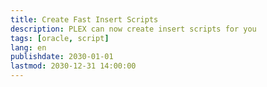 ```yaml
---
title: Create Fast Insert Scripts
description: PLEX can now create insert scripts for you
tags: [oracle, script]
lang: en
publishdate: 2030-01-01
lastmod: 2030-12-31 14:00:00
---
```


